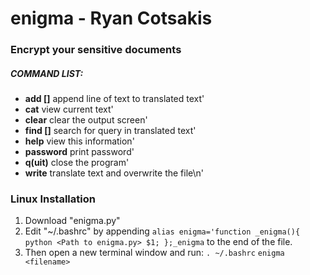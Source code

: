 # enigma - Ryan Cotsakis
### Encrypt your sensitive documents

##### COMMAND LIST:
- **add []** append line of text to translated text'
- **cat** view current text'
- **clear** clear the output screen'
- **find []** search for query in translated text'
- **help** view this information'
- **password** print password'
- **q(uit)** close the program'
- **write** translate text and overwrite the file\n'

### Linux Installation
1. Download "enigma.py"
2. Edit "~/.bashrc" by appending
  `alias enigma='function _enigma(){ python <Path to enigma.py> $1; };_enigma`
  to the end of the file.
3. Then open a new terminal window and run:
  `. ~/.bashrc`
  `enigma <filename>`